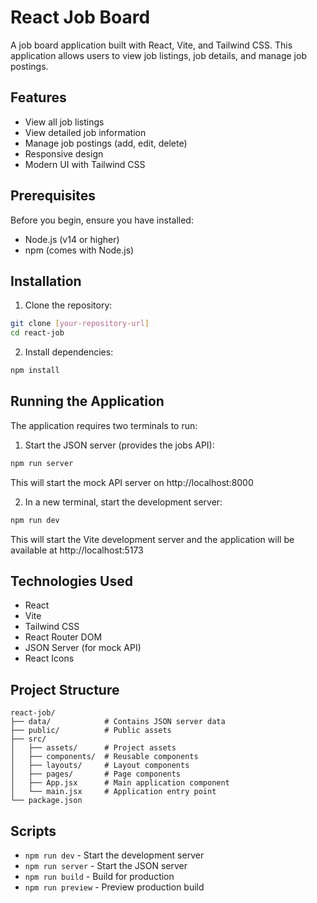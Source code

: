 # React Job Board

A job board application built with React, Vite, and Tailwind CSS. This application allows users to view job listings, job details, and manage job postings.

## Features

- View all job listings
- View detailed job information
- Manage job postings (add, edit, delete)
- Responsive design
- Modern UI with Tailwind CSS

## Prerequisites

Before you begin, ensure you have installed:

- Node.js (v14 or higher)
- npm (comes with Node.js)

## Installation

1. Clone the repository:

```bash
git clone [your-repository-url]
cd react-job
```

2. Install dependencies:

```bash
npm install
```

## Running the Application

The application requires two terminals to run:

1. Start the JSON server (provides the jobs API):

```bash
npm run server
```

This will start the mock API server on http://localhost:8000

2. In a new terminal, start the development server:

```bash
npm run dev
```

This will start the Vite development server and the application will be available at http://localhost:5173

## Technologies Used

- React
- Vite
- Tailwind CSS
- React Router DOM
- JSON Server (for mock API)
- React Icons

## Project Structure

```
react-job/
├── data/            # Contains JSON server data
├── public/          # Public assets
├── src/
│   ├── assets/      # Project assets
│   ├── components/  # Reusable components
│   ├── layouts/     # Layout components
│   ├── pages/       # Page components
│   ├── App.jsx      # Main application component
│   └── main.jsx     # Application entry point
└── package.json
```

## Scripts

- `npm run dev` - Start the development server
- `npm run server` - Start the JSON server
- `npm run build` - Build for production
- `npm run preview` - Preview production build
